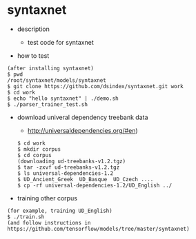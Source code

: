 syntaxnet
===

- description
  - test code for syntaxnet

- how to test
```
(after installing syntaxnet)
$ pwd
/root/syntaxnet/models/syntaxnet
$ git clone https://github.com/dsindex/syntaxnet.git work
$ cd work
$ echo "hello syntaxnet" | ./demo.sh
$ ./parser_trainer_test.sh 
```

- download univeral dependency treebank data 
  - http://universaldependencies.org/#en)
  ```
  $ cd work
  $ mkdir corpus
  $ cd corpus
  (downloading ud-treebanks-v1.2.tgz)
  $ tar -zxvf ud-treebanks-v1.2.tgz  
  $ ls universal-dependencies-1.2 
  $ UD_Ancient_Greek  UD_Basque  UD_Czech ....
  $ cp -rf universal-dependencies-1.2/UD_English ../
  ```

- training other corpus
```
(for example, training UD_English)
$ ./train.sh
(and follow instructions in https://github.com/tensorflow/models/tree/master/syntaxnet)
```
